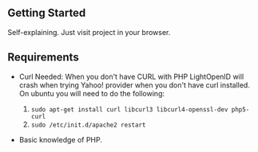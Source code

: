 Getting Started
--

Self-explaining. Just visit project in your browser. 

Requirements
--

- Curl Needed: When you don't have CURL with PHP LightOpenID will crash when 
trying Yahoo! provider when you don't have curl installed. On ubuntu you will 
need to do the following:
  1. `sudo apt-get install curl libcurl3 libcurl4-openssl-dev php5-curl`
  2. `sudo /etc/init.d/apache2 restart`

- Basic knowledge of PHP.

